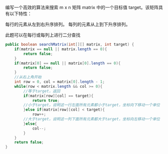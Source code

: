 编写一个高效的算法来搜索 m x n 矩阵 matrix 中的一个目标值 target。该矩阵具有以下特性：

每行的元素从左到右升序排列。
每列的元素从上到下升序排列。

此题可以在每行或每列上进行二分查找  

```Java
public boolean searchMatrix(int[][] matrix, int target) {
    if(matrix == null || matrix.length == 0){
        return false;
    }
    if(matrix[0] == null || matrix[0].length == 0){
        return false;
    }
    //从右上角开始
    int row = 0, col = matrix[0].length - 1;
    while(row < matrix.length && col >= 0){
        //等于target，返回
        if(matrix[row][col] == target){
            return true;
        //小于target，说明这一行左面所有元素都小于target，坐标向下移动一个单位
        }else if(matrix[row][col] < target){
            row++;
        //大于target，说明这一列下面所有元素都大于target，坐标向左移动一个单位
        }else{
            col--;
        }
    }
    return false;
}
```